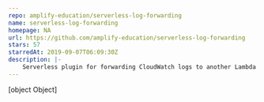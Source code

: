 ```yaml
---
repo: amplify-education/serverless-log-forwarding
name: serverless-log-forwarding
homepage: NA
url: https://github.com/amplify-education/serverless-log-forwarding
stars: 57
starredAt: 2019-09-07T06:09:30Z
description: |-
    Serverless plugin for forwarding CloudWatch logs to another Lambda function.
---
```


[object Object]
